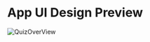 <h1>App UI Design Preview</h1>

![QuizOverView](https://github.com/user-attachments/assets/9cadd76e-e24f-47ad-b3a0-707a5b2f4bf5)
